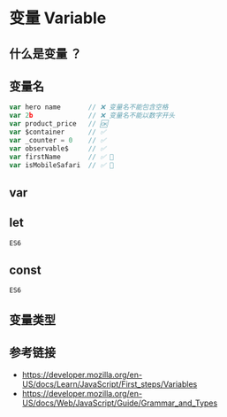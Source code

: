 # 变量 Variable

## 什么是变量 ？

## 变量名
```javascript
var hero name       // ❌ 变量名不能包含空格
var 2b              // ❌ 变量名不能以数字开头
var product_price   // 🆗
var $container      // ✅ 
var _counter = 0    // ✅
var observable$     // ✅ 
var firstName       // ✅ 💯
var isMobileSafari  // ✅ 💯
```

## var

## let
`ES6`

## const
`ES6`

## 变量类型


## 参考链接
* https://developer.mozilla.org/en-US/docs/Learn/JavaScript/First_steps/Variables
* https://developer.mozilla.org/en-US/docs/Web/JavaScript/Guide/Grammar_and_Types
